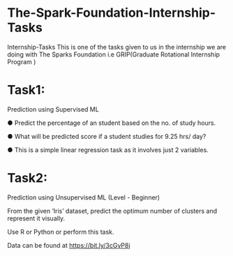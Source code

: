 # The-Spark-Foundation-Internship-Tasks

Internship-Tasks This is one of the tasks given to us in the internship we are doing with The Sparks Foundation i.e GRIP(Graduate Rotational Internship Program )

# Task1: 
Prediction using Supervised ML

● Predict the percentage of an student based on the no. of study hours.

● What will be predicted score if a student studies for 9.25 hrs/ day?

● This is a simple linear regression task as it involves just 2 variables.

# Task2:
Prediction using Unsupervised ML (Level - Beginner)

From the given ‘Iris’ dataset, predict the optimum number of clusters and represent it visually.

Use R or Python or perform this task.

Data can be found at https://bit.ly/3cGyP8j
